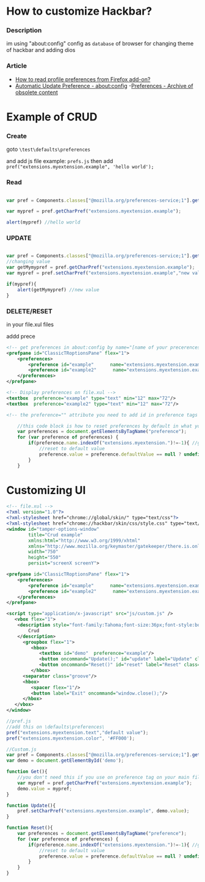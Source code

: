 # How to customize Hackbar?

### Description 
im using "about:config" config as `database` of browser for changing theme of hackbar and adding dios


### Article 
- [How to read profile preferences from Firefox add-on?](https://stackoverflow.com/questions/57202669/how-to-read-profile-preferences-from-firefox-add-on)
- [Automatic Update Preference - about:config](https://forum.imacros.net/viewtopic.php?t=28930)
-[Preferences - Archive of obsolete content](https://developer.mozilla.org/en-US/docs/Archive/Add-ons/Code_snippets/Preferences)


# Example of CRUD 

### Create
goto `\test\defaults\preferences`


and add js file example:
`prefs.js` 
then add `pref("extensions.myextension.example", 'hello world');`

### Read
```javascript

var pref = Components.classes["@mozilla.org/preferences-service;1"].getService(Components.interfaces.nsIPrefBranch);

var mypref = pref.getCharPref("extensions.myextension.example");

alert(mypref) //hello world

```

### UPDATE
```javascript

var pref = Components.classes["@mozilla.org/preferences-service;1"].getService(Components.interfaces.nsIPrefBranch);
//changing value 
var getMymypref = pref.getCharPref("extensions.myextension.example");
var mypref = pref.setCharPref("extensions.myextension.example","new value");

if(mypref){
	alert(getMymypref) //new value
}

```

### DELETE/RESET

in your file.xul files

addd prece
```xml
<!-- get preferences in about:config by name="[name of your precerences]" -->
<prefpane id="ClassicTRoptionsPane" flex="1">
    <preferences>
    	<preference id="example"      name="extensions.myextension.example" type="string"/>
    	<preference id="example2"      name="extensions.myextension.example2" type="string"/>
    </preferences>
</prefpane>

<!-- Display preferences on file.xul -->
<textbox  preference="example" type="text" min="12" max="72"/>
<textbox  preference="example2" type="text" min="12" max="72"/>

<!-- the preference="" attribute you need to add id in preference tags and get by preference="id" -->
```

```javascript
	//this code block is how to reset preferences by default in what you set in prefs.js
	var preferences = document.getElementsByTagName("preference");
    for (var preference of preferences) {
    	if(preference.name.indexOf("extensions.myextension.")!=-1){ //get all extensions.myextension.* preference
    		//reset to default value
			preference.value = preference.defaultValue == null ? undefined : preference.defaultValue;
		}
    }
```

# Customizing UI


```xml
<!-- file.xul -->
<?xml version="1.0"?>
<?xml-stylesheet href="chrome://global/skin/" type="text/css"?>
<?xml-stylesheet href="chrome://hackbar/skin/css/style.css" type="text/css"?>
<window id="tamper-options-window" 
        title="Crud example"
        xmlns:html="http://www.w3.org/1999/xhtml"
        xmlns="http://www.mozilla.org/keymaster/gatekeeper/there.is.only.xul"
        width="750"
        height="550" 
        persist="screenX screenY">

<prefpane id="ClassicTRoptionsPane" flex="1">
    <preferences>
    	<preference id="example"      name="extensions.myextension.example" type="string"/>
    	<preference id="example2"      name="extensions.myextension.example2" type="string"/>
    </preferences>
</prefpane>

<script type="application/x-javascript" src="js/custom.js" />
   <vbox flex="1">
   	<description style="font-family:Tahoma;font-size:36px;font-style:bold;text-align:center;">
   		Crud
   	</description>
      <groupbox flex="1">
         <hbox>
            <textbox id="demo"  preference="example"/>
            <button oncommand="Update();" id="update" label="Update" class="btn"/>
            <button oncommand="Reset()" id="reset" label="Reset" class="btn"/>
         </hbox>
      <separator class="groove"/>
      <hbox>
         <spacer flex="1"/>
         <button label="Exit" oncommand="window.close();"/>
      </hbox>
   </vbox>
</window>
```

```js
//pref.js
//add this on \defaults\preferences\
pref("extensions.myextension.text","default value");
pref("extensions.myextension.color", '#FF000');
```
```js
//Custom.js
var pref = Components.classes["@mozilla.org/preferences-service;1"].getService(Components.interfaces.nsIPrefBranch);
var demo = document.getElementById('demo');

function Get(){
	//you don't need this if you use on preference tag on your main file
	var mypref = pref.getCharPref("extensions.myextension.example");
	demo.value = mypref;
}

function Update(){
	pref.setCharPref("extensions.myextension.example", demo.value);
}

function Reset(){
	var preferences = document.getElementsByTagName("preference");
    for (var preference of preferences) {
    	if(preference.name.indexOf("extensions.myextension.")!=-1){ //get all extensions.myextension.* preference
    		//reset to default value
			preference.value = preference.defaultValue == null ? undefined : preference.defaultValue;
		}
    }
}

